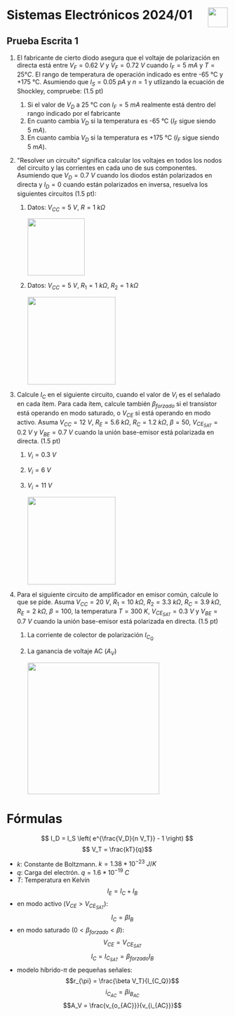 # <img src="https://julianodb.github.io/SISTEMAS_ELECTRONICOS_PARA_INGENIERIA_BIOMEDICA/img/logo_fing.png?raw=true" align="right" height="45"> Sistemas Electrónicos 2024/01
## Prueba Escrita 1

1. El fabricante de cierto diodo asegura que el voltaje de polarización en directa está entre $V_F = 0.62\ V$ y $V_F = 0.72\ V$ cuando $I_F = 5\ mA$ y $T=25°C$. El rango de temperatura de operación indicado es entre -65 °C y +175 °C. Asumiendo que $I_S=0.05\ pA$ y $n=1$ y utlizando la ecuación de Shockley, compruebe: (1.5 pt)
   1. Si el valor de $V_D$ a 25 °C con $I_F = 5\ mA$ realmente está dentro del rango indicado por el fabricante
   1. En cuanto cambia $V_D$ si la temperatura es -65 °C ($I_F$ sigue siendo $5\ mA$).
   1. En cuanto cambia $V_D$ si la temperatura es +175 °C ($I_F$ sigue siendo $5\ mA$).

1. "Resolver un circuito" significa calcular los voltajes en todos los nodos del circuito y las corrientes en cada uno de sus componentes. Asumiendo que $V_D = 0.7\ V$ cuando los diodos están polarizados en directa y $I_D=0$ cuando están polarizados en inversa, resuelva los siguientes circuitos (1.5 pt):
   
   1. Datos: $V_{CC}=5\ V$, $R=1\ k\Omega$ 

      <img src="https://julianodb.github.io/electronic_circuits_diagrams/battery_resistor_diode.png" width="130">
   
   1. Datos: $V_{CC}=5\ V$, $R_1=1\ k\Omega$, $R_2=1\ k\Omega$

      <img src="https://julianodb.github.io/electronic_circuits_diagrams/battery_2diode_2R.png" width="200">

1. Calcule $I_C$ en el siguiente circuito, cuando el valor de $V_i$ es el señalado en cada ítem. Para cada ítem, calcule también $\beta_{forzado}$ si el transistor está operando en modo saturado, o $V_{CE}$ si está operando en modo activo. Asuma $V_{CC}=12\ V$, $R_E= 5.6\ k\Omega$, $R_C= 1.2\ k\Omega$, $\beta = 50$, $V_{CE_{SAT}} = 0.2\ V$ y $V_{BE} =0.7\ V$ cuando la unión base-emisor está polarizada en directa. (1.5 pt)
   1. $V_i = 0.3\ V$
   1. $V_i = 6\ V$
   1. $V_i = 11\ V$
   
      <img src="https://julianodb.github.io/electronic_circuits_diagrams/npn_re_rc.png" width="200">

2. Para el siguiente circuito de amplificador en emisor común, calcule lo que se pide. Asuma $V_{CC} = 20\ V$, $R_1= 10\ k\Omega$, $R_2= 3.3\ k\Omega$, $R_C= 3.9\ k\Omega$, $R_E= 2\ k\Omega$, $\beta = 100$, la temperatura $T=300\ K$, $V_{CE_{SAT}} = 0.3\ V$ y $V_{BE} =0.7\ V$ cuando la unión base-emisor está polarizada en directa. (1.5 pt)
   1. La corriente de colector de polarización $I_{C_Q}$
   2. La ganancia de voltaje AC ($A_V$)

      <img src="https://julianodb.github.io/electronic_circuits_diagrams/common_emitter.png" width="300"> 

# Fórmulas

$$ I_D = I_S \left( e^{\frac{V_D}{n V_T}} - 1 \right) $$
$$ V_T = \frac{kT}{q}$$

- $k$: Constante de Boltzmann. $k=1.38 * 10^{-23}\ J/K$
- $q$: Carga del electrón. $q=1.6*10^{-19}\ C$
- $T$: Temperatura en Kelvin
$$I_E = I_C + I_B$$
- en modo activo ($V_{CE} > V_{CE_{SAT}}$):
$$I_C = \beta I_B $$
- en modo saturado ($0 < \beta_{forzado} < \beta$):
$$V_{CE} = V_{CE_{SAT}}$$
$$I_C = I_{C_{SAT}} = \beta_{forzado} I_B $$
- modelo híbrido-$\pi$ de pequeñas señales:
$$r_{\pi} = \frac{\beta V_T}{I_{C_Q}}$$
$$i_{C_{AC}} = \beta i_{B_{AC}} $$
$$A_V = \frac{v_{o_{AC}}}{v_{i_{AC}}}$$

